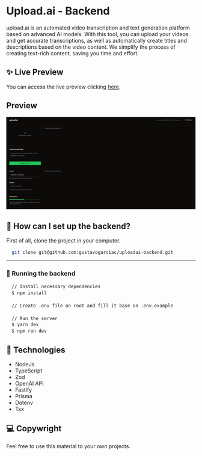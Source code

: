 # Upload.ai - Backend

upload.ai is an automated video transcription and text generation platform based on advanced AI models. With this tool, you can upload your videos and get accurate transcriptions, as well as automatically create titles and descriptions based on the video content. We simplify the process of creating text-rich content, saving you time and effort.

## ✨ Live Preview

You can access the live preview clicking [here]().

## Preview

![App Screenshot](./thumbnail.png)

## 🚀 How can I set up the backend?

First of all, clone the project in your computer.

```bash
  git clone git@github.com:gustavogarciac/uploadai-backend.git
```

---

### 💫 Running the backend

```bash
  // Install necessary dependencies
  $ npm install

  // Create .env file on root and fill it base on .env.example

  // Run the server
  $ yarn dev
  $ npm run dev

```

## 🚀 Technologies

- NodeJs
- TypeScript
- Zod
- OpenAI API
- Fastify
- Prisma
- Dotenv
- Tsx

## 💻 Copywright

Feel free to use this material to your own projects.

